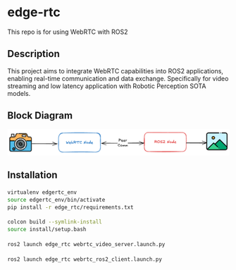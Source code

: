 # edge-rtc
This repo is for using WebRTC with ROS2

## Description
This project aims to integrate WebRTC capabilities into ROS2 applications, enabling real-time communication and data exchange. Specifically for video streaming and low latency application with Robotic Perception SOTA models.

## Block Diagram
![Block Diagram](./media/edge_rtc.excalidraw.png)

## Installation

```bash
virtualenv edgertc_env
source edgertc_env/bin/activate
pip install -r edge_rtc/requirements.txt

colcon build --symlink-install
source install/setup.bash

ros2 launch edge_rtc webrtc_video_server.launch.py

ros2 launch edge_rtc webrtc_ros2_client.launch.py
```
